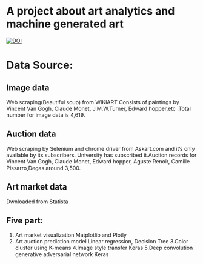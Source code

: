 # A project about art analytics and machine generated art 
[![DOI](https://zenodo.org/badge/184206409.svg)](https://zenodo.org/badge/latestdoi/184206409)
# Data Source:
## Image data 
   Web scraping(Beautiful soup) from WIKIART 
   Consists of paintings by Vincent Van Gogh, Claude Monet, J.M.W.Turner, Edward hopper,etc .Total number for image data is      4,619.
## Auction data 
   Web scraping by Selenium and chrome driver from Askart.com and it’s only available by its subscribers. 
   University has subscribed it.Auction records for Vincent Van Gogh, Claude Monet, Edward hopper, Aguste Renoir, Camille        Pissarro,Degas around 3,500. 
## Art market data  
   Dwnloaded from Statista
## Five part:
   1. Art market visualization
   Matplotlib and Plotly  
   2. Art auction prediction model
   Linear regression, Decision Tree
   3.Color cluster using K-means 
   4.Image style transfer Keras
   5.Deep convolution generative adversarial network Keras



